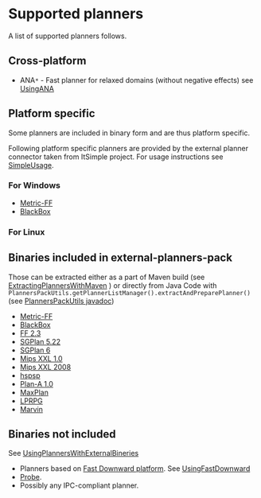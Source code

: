 # Supported planners #

A list of supported planners follows.

## Cross-platform ##

  * ANA`*` - Fast planner for relaxed domains (without negative effects) see [UsingANA](UsingANA.md)

## Platform specific ##

Some planners are included in binary form and are thus platform specific.

Following platform specific planners are provided by the external planner connector taken from ItSimple project. For usage instructions see [SimpleUsage](SimpleUsage.md).

### For Windows ###
  * [Metric-FF](http://www.loria.fr/~hoffmanj/metric-ff.html)
  * [BlackBox](http://www.cs.rochester.edu/~kautz/satplan/blackbox/)

### For Linux ###

## Binaries included in external-planners-pack ##
Those can be extracted either as a part of Maven build (see [ExtractingPlannersWithMaven](ExtractingPlannersWithMaven.md) ) or
directly from Java Code with `PlannersPackUtils.getPlannerListManager().extractAndPreparePlanner()`  (see [PlannersPackUtils javadoc](http://diana.ms.mff.cuni.cz:8080/job/Planning4J/javadoc/cz/cuni/amis/planning4j/external/plannerspack/PlannersPackUtils.html))
  * [Metric-FF](http://www.loria.fr/~hoffmanj/metric-ff.html)
  * [BlackBox](http://www.cs.rochester.edu/~kautz/satplan/blackbox/)
  * [FF 2.3](http://www.loria.fr/~hoffmanj/ff.html)
  * [SGPlan 5.22](http://manip.crhc.uiuc.edu/programs/SGPlan/index.html)
  * [SGPlan 6](http://manip.crhc.uiuc.edu/programs/SGPlan/index.html)
  * [Mips XXL 1.0](http://andorfer.cs.uni-dortmund.de/~edelkamp/mips/mips-xxl.html)
  * [Mips XXL 2008](http://andorfer.cs.uni-dortmund.de/~edelkamp/mips/mips-xxl.html)
  * [hspsp](http://ipc.informatik.uni-freiburg.de/Planners/)
  * [Plan-A 1.0](http://ipc.informatik.uni-freiburg.de/Planners/)
  * [MaxPlan](http://www.cse.wustl.edu/~chen/maxplan/)
  * [LPRPG](http://planning.cis.strath.ac.uk/LPRPG/)
  * [Marvin](http://planning.cis.strath.ac.uk/Marvin/)

## Binaries not included ##
See [UsingPlannersWithExternalBineries](UsingPlannersWithExternalBineries.md)
  * Planners based on [Fast Downward platform](http://www.fast-downward.org/). See [UsingFastDownward](UsingFastDownward.md)
  * [Probe](http://www.tecn.upf.es/~nlipovet/).
  * Possibly any IPC-compliant planner.